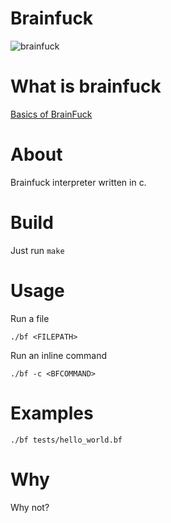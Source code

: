 # Brainfuck 
![brainfuck](https://i.imgur.com/eoexJMI.png)

# What is brainfuck 
[Basics of BrainFuck](https://gist.github.com/roachhd/dce54bec8ba55fb17d3a)

# About 
Brainfuck interpreter written in c.

# Build 
Just run `make`

# Usage 
Run a file 
```
./bf <FILEPATH>
```

Run an inline command 
```
./bf -c <BFCOMMAND>
```

# Examples

```
./bf tests/hello_world.bf
```

# Why 
Why not?
